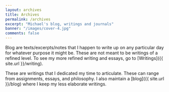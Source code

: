 ```yaml
---
layout: archives
title: Archives
permalink: /archives
excerpt: "Michael's blog, writings and journals"
banner: "/images/cover-4.jpg"
comments: false
---
```


Blog are texts/excerpts/notes that I happen to write up on any particular day for whatever purpose it might be. These are not meant to be writings of a refined level. To see my more refined writing and essays, go to [Writings]({{ site.url }}/writing).

These are writings that I dedicated my time to articulate. These can range from assignments, essays, and philosophy. I also maintain a [blog]({{ site.url }}/blog) where I keep my less elaborate writings.